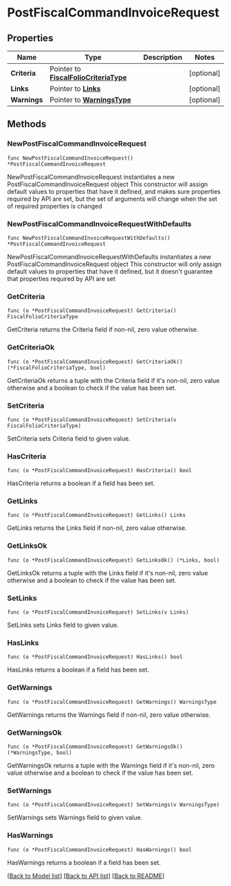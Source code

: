 # PostFiscalCommandInvoiceRequest

## Properties

Name | Type | Description | Notes
------------ | ------------- | ------------- | -------------
**Criteria** | Pointer to [**FiscalFolioCriteriaType**](FiscalFolioCriteriaType.md) |  | [optional] 
**Links** | Pointer to [**Links**](Links.md) |  | [optional] 
**Warnings** | Pointer to [**WarningsType**](WarningsType.md) |  | [optional] 

## Methods

### NewPostFiscalCommandInvoiceRequest

`func NewPostFiscalCommandInvoiceRequest() *PostFiscalCommandInvoiceRequest`

NewPostFiscalCommandInvoiceRequest instantiates a new PostFiscalCommandInvoiceRequest object
This constructor will assign default values to properties that have it defined,
and makes sure properties required by API are set, but the set of arguments
will change when the set of required properties is changed

### NewPostFiscalCommandInvoiceRequestWithDefaults

`func NewPostFiscalCommandInvoiceRequestWithDefaults() *PostFiscalCommandInvoiceRequest`

NewPostFiscalCommandInvoiceRequestWithDefaults instantiates a new PostFiscalCommandInvoiceRequest object
This constructor will only assign default values to properties that have it defined,
but it doesn't guarantee that properties required by API are set

### GetCriteria

`func (o *PostFiscalCommandInvoiceRequest) GetCriteria() FiscalFolioCriteriaType`

GetCriteria returns the Criteria field if non-nil, zero value otherwise.

### GetCriteriaOk

`func (o *PostFiscalCommandInvoiceRequest) GetCriteriaOk() (*FiscalFolioCriteriaType, bool)`

GetCriteriaOk returns a tuple with the Criteria field if it's non-nil, zero value otherwise
and a boolean to check if the value has been set.

### SetCriteria

`func (o *PostFiscalCommandInvoiceRequest) SetCriteria(v FiscalFolioCriteriaType)`

SetCriteria sets Criteria field to given value.

### HasCriteria

`func (o *PostFiscalCommandInvoiceRequest) HasCriteria() bool`

HasCriteria returns a boolean if a field has been set.

### GetLinks

`func (o *PostFiscalCommandInvoiceRequest) GetLinks() Links`

GetLinks returns the Links field if non-nil, zero value otherwise.

### GetLinksOk

`func (o *PostFiscalCommandInvoiceRequest) GetLinksOk() (*Links, bool)`

GetLinksOk returns a tuple with the Links field if it's non-nil, zero value otherwise
and a boolean to check if the value has been set.

### SetLinks

`func (o *PostFiscalCommandInvoiceRequest) SetLinks(v Links)`

SetLinks sets Links field to given value.

### HasLinks

`func (o *PostFiscalCommandInvoiceRequest) HasLinks() bool`

HasLinks returns a boolean if a field has been set.

### GetWarnings

`func (o *PostFiscalCommandInvoiceRequest) GetWarnings() WarningsType`

GetWarnings returns the Warnings field if non-nil, zero value otherwise.

### GetWarningsOk

`func (o *PostFiscalCommandInvoiceRequest) GetWarningsOk() (*WarningsType, bool)`

GetWarningsOk returns a tuple with the Warnings field if it's non-nil, zero value otherwise
and a boolean to check if the value has been set.

### SetWarnings

`func (o *PostFiscalCommandInvoiceRequest) SetWarnings(v WarningsType)`

SetWarnings sets Warnings field to given value.

### HasWarnings

`func (o *PostFiscalCommandInvoiceRequest) HasWarnings() bool`

HasWarnings returns a boolean if a field has been set.


[[Back to Model list]](../README.md#documentation-for-models) [[Back to API list]](../README.md#documentation-for-api-endpoints) [[Back to README]](../README.md)


